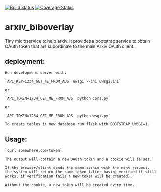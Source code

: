 [![Build Status](https://travis-ci.org/romanchyla/arxiv_biboverlay.svg)](https://travis-ci.org/romanchyla/arxiv_biboverlay)
[![Coverage Status](https://coveralls.io/repos/romanchyla/arxiv_biboverlay/badge.svg)](https://coveralls.io/r/romanchyla/arxiv_biboverlay)

# arxiv_biboverlay
Tiny microservice to help arxiv. It provides a bootstrap service to obtain 
OAuth token that are subordinate to the main Arxiv OAuth client.

## deployment:

    Run development server with:
    
    `API_KEY=1234_GET_ME_FROM_ADS  uwsgi --ini uwsgi.ini`

    or 
    
    `API_TOKEN=1234_GET_ME_FROM_ADS  python cors.py`
    
    or
    
    `API_TOKEN=1234_GET_ME_FROM_ADS  python wsgi.py`
    
    To create tables in new database run flask with BOOTSTRAP_UWSGI=1.

## Usage:

    `curl somewhere.com/token`
    
    The output will contain a new OAuth token and a cookie will be set. 
    
    If the browser/client sends the same cookie with the next request, 
    the system will return the same token (after having verified it still
    works; if verification fails a new token will be created).
    
    Without the cookie, a new token will be created every time.
